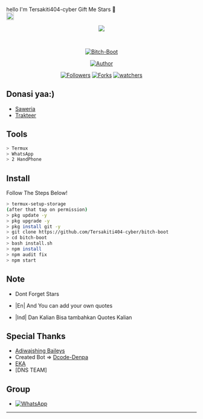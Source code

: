 hello I'm Tersakiti404-cyber Gift Me Stars 🌟 <br><img src="https://github.com/TheDudeThatCode/TheDudeThatCode/blob/master/Assets/Hi.gif" width="20px">
<p align="center">
<a href="https://github.com/Tersakiti404-cyber"><img src="https://raw.githubusercontent.com/Fxc7/termux-bot-wa/main/src/glitchtext.png"></a>
</p>
<br>



<p align="center">
<a href="#"><img title="Bitch-Boot" src="https://img.shields.io/badge/-Bitch--Boot-green?colorA=%23ff0000&colorB=%23017e40&style=for-the-badge"></a>
</p>
<p align="center">
<a href="https://github.com/Tersakiti404-cyber"><img title="Author" src="https://img.shields.io/badge/AUTHOR-DENIS-orange?style=for-the-badge&logo=github"></a>
</p>
<p align="center">
<a href="https://github.com/Tersakiti404-cyber/bitch-boot/followers"><img title="Followers" src="https://img.shields.io/github/followers/Tersakiti404-cyber?style=flat-square"></a>
<a href="https://github.com/Tersakiti404-cyber/bitch-boot/network/members"><img title="Forks" src="https://img.shields.io/github/forks/Tersakiti404-cyber/bitch-boot?style=flat-square"></a>
<a href="https://github.com/Tersakiti404-cyber/bitch-boot/watchers"><img title="watchers" src="https://img.shields.io/github/watchers/Tersakiti404-cyber/bitch-boot?style=flat-square"></a>

</p>


## Donasi yaa:)

* [Saweria](https://saweria.co/MeguminBOT)
* [Trakteer](https://trakteer.id/MeguminBOT)


## Tools

```bash
> Termux
> WhatsApp
> 2 HandPhone
```

## Install
Follow The Steps Below!

```bash
> termux-setup-storage
(after that tap on permission)
> pkg update -y
> pkg upgrade -y
> pkg install git -y
> git clone https://github.com/Tersakiti404-cyber/bitch-boot
> cd bitch-boot
> bash install.sh
> npm install
> npm audit fix
> npm start
```
## Note

* Dont Forget Stars

* |En| And You can add your own quotes
* |Ind| Dan Kalian Bisa tambahkan Quotes Kalian


## Special Thanks

* [Adiwajshing Baileys](https://github.com/adiwajshing/baileys)
* Created Bot => [Dcode-Denpa](https://github.com/Dcode-denpa)
* [EKA](https://github.com/ekadanuarta)
* [DNS TEAM]



## Group

* <a href="https://chat.whatsapp.com/GHC5djoQJrcGBJFwYQuQoB"><img alt="WhatsApp" src="https://img.shields.io/badge/WhatsApp%20Group-25D366?style=for-the-badge&logo=whatsapp&logoColor=white"/></a>

---
